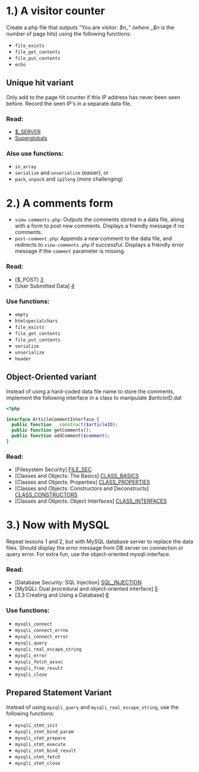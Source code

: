 # 1.) A visitor counter
Create a php file that outputs "You are visitor: _$n_" (where _$n_ is the number of page hits) using the following functions:

* `file_exists`
* `file_get_contents`
* `file_put_contents`
* `echo`

## Unique hit variant
Only add to the page hit counter if this IP address has never been seen before. Record the seen IP's in a separate data file.

### Read:
* [$_SERVER][1]
* [Superglobals][2]

[1]: http://php.net/manual/en/reserved.variables.server.php
[2]: http://php.net/manual/en/language.variables.superglobals.php

### Also use functions:
* `in_array`
* `serialize` and `unserialize` (easier), or
* `pack`, `unpack` and `ip2long` (more challenging)

# 2.) A comments form
* `view-comments.php`: Outputs the comments stored in a data file, along with a form to post new comments. Displays a friendly message if no comments.
* `post-comment.php`: Appends a new comment to the data file, and redirects to `view-comments.php` if successful. Displays a friendly error message if the `comment` parameter is missing.

### Read:
* [$_POST] [3]
* [User Submitted Data] [4]

[3]: http://php.net/manual/en/reserved.variables.post.php
[4]: http://php.net/manual/en/security.variables.php

### Use functions:
* `empty`
* `htmlspecialchars`
* `file_exists`
* `file_get_contents`
* `file_put_contents`
* `serialize`
* `unserialize`
* `header`

## Object-Oriented variant
Instead of using a hard-coded data file name to store the comments, implement the following interface in a class to manipulate _$articleID_.dat

```php
<?php

interface ArticleCommentInterface {
  public function __construct($articleID);
  public function getComments();
  public function addComment($comment);
}
```

### Read:
* [Filesystem Security] [FILE_SEC]
* [Classes and Objects: The Basics] [CLASS_BASICS]
* [Classes and Objects: Properties] [CLASS_PROPERTIES]
* [Classes and Objects: Constructors and Deconstructs] [CLASS_CONSTRUCTORS]
* [Classes and Objects: Object Interfaces] [CLASS_INTERFACES]

[FILE_SEC]: http://php.net/manual/en/security.filesystem.php
[CLASS_BASICS]: http://php.net/manual/en/language.oop5.basic.php
[CLASS_PROPERTIES]: http://php.net/manual/en/language.oop5.properties.php
[CLASS_CONSTRUCTORS]: http://php.net/manual/en/language.oop5.decon.ph
[CLASS_INTERFACES]: http://php.net/manual/en/language.oop5.interfaces.php

# 3.) Now with MySQL
Repeat lessons 1 and 2, but with MySQL database server to replace the data files. Should display the error message from DB server on connection or query error. For extra fun, use the object-oriented mysqli interface.

### Read:
* [Database Security: SQL Injection] [SQL_INJECTION]
* [MySQLi: Dual procedural and object-oriented interface] [5]
* [3.3 Creating and Using a Database] [6]

[SQL_INJECTION]: http://php.net/manual/en/security.database.sql-injection.php
[5]: http://php.net/manual/en/mysqli.quickstart.dual-interface.php
[6]: http://dev.mysql.com/doc/refman/5.6/en/database-use.html

### Use functions:
 * `mysqli_connect`
 * `mysqli_connect_errno`
 * `mysqli_connect_error`
 * `mysqli_query`
 * `mysqli_real_escape_string`
 * `mysqli_error`
 * `mysqli_fetch_assoc`
 * `mysqli_free_result`
 * `mysqli_close`
 
## Prepared Statement Variant
Instead of using `mysqli_query` and `mysqli_real_escape_string`, use the following functions:
 * `mysqli_stmt_init`
 * `mysqli_stmt_bind_param`
 * `mysqli_stmt_prepare`
 * `mysqli_stmt_execute`
 * `mysqli_stmt_bind_result`
 * `mysqli_stmt_fetch`
 * `mysqli_stmt_close`
